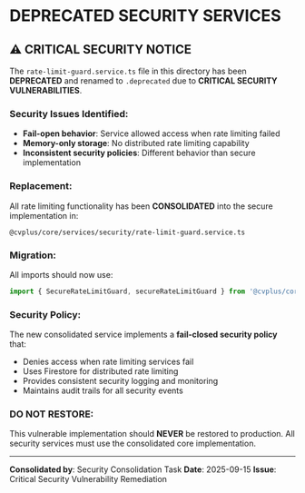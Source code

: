 # DEPRECATED SECURITY SERVICES

## ⚠️ CRITICAL SECURITY NOTICE

The `rate-limit-guard.service.ts` file in this directory has been **DEPRECATED** and renamed to `.deprecated` due to **CRITICAL SECURITY VULNERABILITIES**.

### Security Issues Identified:
- **Fail-open behavior**: Service allowed access when rate limiting failed
- **Memory-only storage**: No distributed rate limiting capability
- **Inconsistent security policies**: Different behavior than secure implementation

### Replacement:
All rate limiting functionality has been **CONSOLIDATED** into the secure implementation in:
```
@cvplus/core/services/security/rate-limit-guard.service.ts
```

### Migration:
All imports should now use:
```typescript
import { SecureRateLimitGuard, secureRateLimitGuard } from '@cvplus/core';
```

### Security Policy:
The new consolidated service implements a **fail-closed security policy** that:
- Denies access when rate limiting services fail
- Uses Firestore for distributed rate limiting
- Provides consistent security logging and monitoring
- Maintains audit trails for all security events

### DO NOT RESTORE:
This vulnerable implementation should **NEVER** be restored to production.
All security services must use the consolidated core implementation.

---
**Consolidated by**: Security Consolidation Task
**Date**: 2025-09-15
**Issue**: Critical Security Vulnerability Remediation